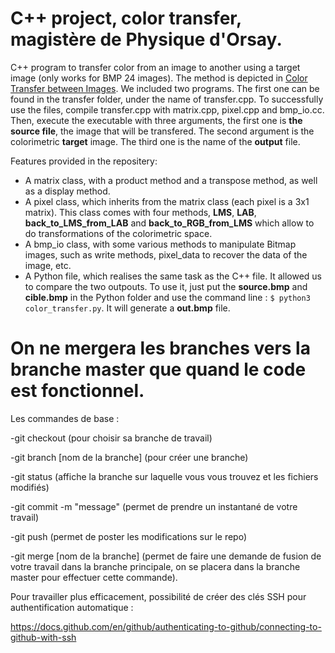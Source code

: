 # C++ project, color transfer, magistère de Physique d'Orsay.
C++ program to transfer color from an image to another using a target image (only works for BMP 24 images). The method is depicted in [Color Transfer between Images](https://www.cs.tau.ac.il/~turkel/imagepapers/ColorTransfer.pdf). We included two programs. The first one can be found in the transfer folder, under the name of transfer.cpp. To successfully use the files, compile transfer.cpp with matrix.cpp, pixel.cpp and bmp_io.cc. Then, execute the executable with three arguments, the first one is **the source file**, the image that will be transfered. The second argument is the colorimetric **target** image. The third one is the name of the **output** file.

Features provided in the repositery:

* A matrix class, with a product method and a transpose method, as well as a display method.
* A pixel class, which inherits from the matrix class (each pixel is a 3x1 matrix). This class comes with four methods, **LMS**, **LAB**, **back_to_LMS_from_LAB** and **back_to_RGB_from_LMS** which allow to do transformations of the colorimetric space.
* A bmp_io class, with some various methods to manipulate Bitmap images, such as write methods, pixel_data to recover the data of the image, etc.
* A Python file, which realises the same task as the C++ file. It allowed us to compare the two outpouts. To use it, just put the **source.bmp** and **cible.bmp** in the Python folder and use the command line : `` $ python3 color_transfer.py ``. It will generate a **out.bmp** file.

# On ne mergera les branches vers la branche master que quand le code est fonctionnel.
Les commandes de base :

-git checkout <nom de la branche> (pour choisir sa branche de travail)
  
-git branch [nom de la branche] (pour créer une branche)
  
-git status (affiche la branche sur laquelle vous vous trouvez et les fichiers modifiés)

-git commit -m "message" (permet de prendre un instantané de votre travail)

-git push (permet de poster les modifications sur le repo)

-git merge [nom de la branche] (permet de faire une demande de fusion de votre travail dans la branche principale, on se placera dans la branche master pour effectuer cette commande).

Pour travailler plus efficacement, possibilité de créer des clés SSH pour authentification automatique :

https://docs.github.com/en/github/authenticating-to-github/connecting-to-github-with-ssh
